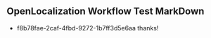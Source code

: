 ## OpenLocalization Workflow Test MarkDown
* f8b78fae-2caf-4fbd-9272-1b7ff3d5e6aa thanks!

<!--HONumber=Jul16_HO3-->


